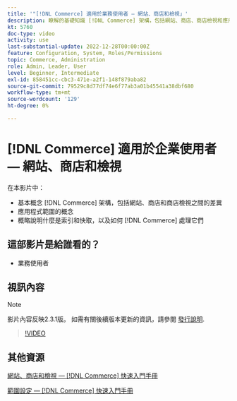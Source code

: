 ```yaml
---
title: '"[!DNL Commerce] 適用於業務使用者 — 網站、商店和檢視」'
description: 瞭解的基礎知識 [!DNL Commerce] 架構，包括網站、商店、商店檢視和應用程式範圍之間的差異。 瞭解索引和快取。
kt: 5760
doc-type: video
activity: use
last-substantial-update: 2022-12-28T00:00:00Z
feature: Configuration, System, Roles/Permissions
topic: Commerce, Administration
role: Admin, Leader, User
level: Beginner, Intermediate
exl-id: 858451cc-cbc3-471e-a2f1-148f879aba82
source-git-commit: 79529c8d77df74e6f77ab3a01b45541a38dbf680
workflow-type: tm+mt
source-wordcount: '129'
ht-degree: 0%

---
```


# [!DNL Commerce] 適用於企業使用者 — 網站、商店和檢視

在本影片中：

- 基本概念 [!DNL Commerce] 架構，包括網站、商店和商店檢視之間的差異
- 應用程式範圍的概念
- 概略說明什麼是索引和快取，以及如何 [!DNL Commerce] 處理它們

## 這部影片是給誰看的？

- 業務使用者

## 視訊內容

>[!NOTE]
>
>影片內容反映2.3.1版。 如需有關後續版本更新的資訊，請參閱 [發行說明](https://experienceleague.adobe.com/docs/commerce-operations/release/notes/overview.html).

>[!VIDEO](https://video.tv.adobe.com/v/35945?quality=12&learn=on)

## 其他資源

[網站、商店和檢視 —  [!DNL Commerce] 快速入門手冊](https://experienceleague.adobe.com/docs/commerce-admin/start/setup/websites-stores-views.html)

[範圍設定 —  [!DNL Commerce] 快速入門手冊](https://experienceleague.adobe.com/docs/commerce-admin/start/setup/websites-stores-views.html#scope-settings)
